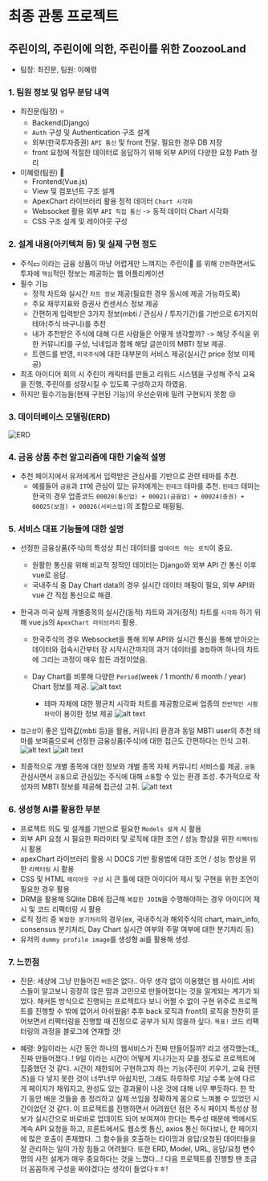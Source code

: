 # 최종 관통 프로젝트 

## 주린이의, 주린이에 의한, 주린이를 위한 ZoozooLand

- 팀장: 최진문, 팀원: 이혜령  


### 1. 팀원 정보 및 업무 분담 내역
- 최진문(팀장) :star:
    - Backend(Django)
  	- `Auth` 구성 및 Authentication 구조 설계
  	- 외부(한국투자증권) `API 통신` 및 front 전달. 필요한 경우 DB 저장
    - front 요청에 적절한 데이터로 응답하기 위해 외부 API의 다양한 요청 Path 정리
- 이혜령(팀원) :woman:
  	- Frontend(Vue.js)
  	- View 및 컴포넌트 구조 설계
  	- ApexChart 라이브러리 활용 정적 데이터 `Chart 시각화`
  	- Websocket 활용 외부 `API 직접 통신` -> 동적 데이터 Chart 시각화
  	- CSS 구조 설계 및 레이아웃 구성  


### 2. 설계 내용(아키텍쳐 등) 및 실제 구현 정도

- 주식:dollar: 이라는 금융 상품이 마냥 어렵게만 느껴지는 주린이:baby: 를 위해 `간편`하면서도 투자에 `핵심`적인 정보는 제공하는 웹 어플리케이션
- 필수 기능
  	- 정적 차트와 실시간 `차트 정보` 제공(필요한 경우 동시에 제공 가능하도록)
  	- 주요 재무지표와 증권사 컨센서스 정보 제공
  	- 간편하게 입력받은 3가지 정보(mbti / 관심사 / 투자기간)를 기반으로 6가지의 테마(주식 바구니)를 추천
  	- 내가 추천받은 주식에 대해 다른 사람들은 어떻게 생각할까? -> 해당 주식을 위한 커뮤니티를 구성, 닉네임과 함께 해당 글쓴이의 MBTI 정보 제공.
  	- 트렌드를 반영, `미국주식`에 대한 대부분의 서비스 제공(실시간 price 정보 미제공)
- 최초 아이디어 회의 시 주린이 캐릭터를 만들고 리워드 시스템을 구성해 주식 교육을 진행, 주린이를 성장시킬 수 있도록 구성하고자 하였음.
- 하지만 필수기능들(현재 구현된 기능)의 우선순위에 밀려 구현되지 못함 :cry:  
 
### 3. 데이터베이스 모델링(ERD)
![ERD](README_src/image.png)  

### 4. 금융 상품 추천 알고리즘에 대한 기술적 설명  

- 추천 페이지에서 유저에게서 입력받은 관심사를 기반으로 관련 테마를 추천. 
  - 예를들어 `금융`과 `IT`에 관심이 있는 유저에게는 `핀테크` 테마를 추천. `핀테크` 테마는 한국의 경우 업종코드 `00020(통신업) + 00021(금융업) + 00024(증권) + 00025(보험) + 00026(서비스업)`의 조합으로 매핑됨.  

### 5. 서비스 대표 기능들에 대한 설명  

- 선정한 금융상품(주식)의 특성상 최신 데이터를 `업데이트 하는 로직`이 중요. 
  	- 원활한 통신을 위해 비교적 정적인 데이터는 Django와 외부 API 간 통신 이후 vue로 응답. 
  	- 국내주식 중 Day Chart data의 경우 실시간 데이터 매핑이 필요, 외부 API와 vue 간 직접 통신으로 해결.
  	 
- 한국과 미국 실제 개별종목의 실시간(동적) 차트와 과거(정적) 차트를 `시각화` 하기 위해 vue.js의 `ApexChart 라이브러리` 활용.
  	- 한국주식의 경우 Websocket을 통해 외부 API와 실시간 통신을 통해 받아오는 데이터와 접속시간부터 장 시작시간까지의 과거 데이터를 `결합`하여 하나의 차트에 그리는 과정이 매우 힘든 과정이었음.
  	- Day Chart를 비롯해 다양한 `Period`(week / 1 month/ 6 month / year) Chart 정보를 제공.
		![alt text](./README_src/image-3.png)
  	
		- 테마 자체에 대한 평균치 시각화 차트를 제공함으로써 업종의 `전반적인 시황 파악`이 용이한 정보 제공
  	![alt text](./README_src/image-2.png)  

- `접근성`이 좋은 입력값(mbti 등)을 활용, 커뮤니티 환경과 동일 MBTI user의 추천 테마를 보여줌으로써 선정한 금융상품(주식)에 대한 접근도 간편하다는 인식 고취.
	![alt text](./README_src/image-5.png)
	![alt text](./README_src/image-1.png)
- 최종적으로 개별 종목에 대한 정보와 개별 종목 자체 커뮤니티 서비스를 제공. `공통` 관심사면서 `공통`으로 관심있는 주식에 대해 `소통`할 수 있는 환경 조성. 추가적으로 작성자의 MBTI 정보를 제공해 접근성 고취.
  ![alt text](./README_src/image-4.png)  

### 6. 생성형 AI를 활용한 부분  

  - 프로젝트 의도 및 설계를 기반으로 필요한 `Models 설계` 시 활용
  - 외부 API 요청 시 필요한 파라미터 및 로직에 대한 조언 / 성능 향상을 위한 `리팩터링` 시 활용
  - apexChart 라이브러리 활용 시 DOCS 기반 활용법에 대한 조언 / 성능 향상을 위한 `리팩터링` 시 활용
  - CSS 및 HTML `레이아웃 구성` 시 큰 틀에 대한 아이디어 제시 및 구현을 위한 조언이 필요한 경우 활용
  - DRM을 활용해 SQlite DB에 접근해 `복잡한 JOIN`을 수행해야하는 경우 아이디어 제시 및 코드 리팩터링 시 활용
  - 로직 정리 중 `복잡한 분기처리`의 경우(ex, 국내주식과 해외주식의 chart, main_info, consensus 분기처리, Day Chart 실시간 여부와 주말 여부에 대한 분기처리 등)
  - 유저의 `dummy profile image`를 생성형 ai를 활용해 생성.  
    
### 7. 느낀점

- 진문: 세상에 그냥 만들어진 `버튼`은 없다.. 아무 생각 없이 이용했던 웹 사이트 서비스들이 알고보니 굉장히 많은 땀과 고민으로 만들어졌다는 것을 알게되는 계기가 되었다. 해커톤 방식으로 진행되는 프로젝트다 보니 어쩔 수 없이 구현 위주로 프로젝트를 진행할 수 밖에 없어서 아쉬웠음! 추후 back 로직과 front의 로직을 찬찬히 뜯어보면서 리팩터링을 진행할 때 진정으로 공부가 되지 않을까 싶다. `목표!` 코드 리팩터링의 과정을 블로그에 연재할 것!

- 혜령: 9일이라는 시간 동안 하나의 웹서비스가 진짜 만들어질까? 라고 생각했는데,, 진짜 만들어졌다..! 9일 이라는 시간이 어떻게 지나가는지 모를 정도로 프로젝트에 집중했던 것 같다. 시간이 제한되어 구현하고자 하는 기능(주린이 키우기, 교육 컨텐츠)을 다 넣지 못한 것이 너무너무 아쉽지만, 그래도 하루하루 지날 수록 눈에 다르게 페이지가 채워지고, 완성도 있는 결과물이 나온 것에 대해 너무 뿌듯하다. 한 학기 동안 배운 것들을 총 정리하고 실제 쓰임을 정확하게 몸으로 느껴볼 수 있었던 시간이었던 것 같다.
이 프로젝트를 진행하면서 어려웠던 점은 주식 페이지 특성상 정보가 실시간으로 바로바로 업데이트 되어 보여져야 한다는 특수성 때문에 백에서도 계속 API 요청을 하고, 프론트에서도 웹소켓 통신, axios 통신 하다보니, 한 페이지에 많은 호출이 존재했다. 
그 함수들을 호출하는 타이밍과 응답/요청된 데이터들을 잘 관리하는 일이 가장 힘들고 어려웠다. 또한 ERD, Model, URL, 응답/요청 변수명의 사전 설계가 매우 중요하다는 것을 느꼈다...! 다음 프로젝트를 진행할 땐 조금 더 꼼꼼하게 구성을 짜야겠다는 생각이 들었다ㅎㅎ!
		

